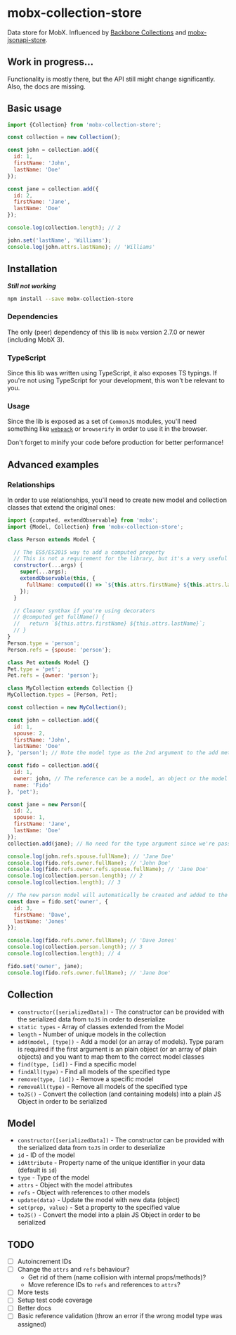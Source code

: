 # mobx-collection-store

Data store for MobX. Influenced by [Backbone Collections](http://backbonejs.org/#Collection) and [mobx-jsonapi-store](https://github.com/infinum/mobx-jsonapi-store).

## Work in progress...
Functionality is mostly there, but the API still might change significantly. Also, the docs are missing.

## Basic usage

```javascript
import {Collection} from 'mobx-collection-store';

const collection = new Collection();

const john = collection.add({
  id: 1,
  firstName: 'John',
  lastName: 'Doe'
});

const jane = collection.add({
  id: 2,
  firstName: 'Jane',
  lastName: 'Doe'
});

console.log(collection.length); // 2

john.set('lastName', 'Williams');
console.log(john.attrs.lastName); // 'Williams'
```
## Installation

***Still not working***

```bash
npm install --save mobx-collection-store
```

### Dependencies

The only (peer) dependency of this lib is `mobx` version 2.7.0 or newer (including MobX 3).

### TypeScript

Since this lib was written using TypeScript, it also exposes TS typings. If you're not using TypeScript for your development, this won't be relevant to you.

### Usage

Since the lib is exposed as a set of `CommonJS` modules, you'll need something like [`webpack`](https://webpack.js.org/) or `browserify` in order to use it in the browser.

Don't forget to minify your code before production for better performance!

## Advanced examples

### Relationships

In order to use relationships, you'll need to create new model and collection classes that extend the original ones:

```javascript
import {computed, extendObservable} from 'mobx';
import {Model, Collection} from 'mobx-collection-store';

class Person extends Model {

  // The ES5/ES2015 way to add a computed property
  // This is not a requirement for the library, but it's a very useful mobx feature
  constructor(...args) {
    super(...args);
    extendObservable(this, {
      fullName: computed(() => `${this.attrs.firstName} ${this.attrs.lastName}`)
    });
  }

  // Cleaner synthax if you're using decorators
  // @computed get fullName() {
  //   return `${this.attrs.firstName} ${this.attrs.lastName}`;
  // }
}
Person.type = 'person';
Person.refs = {spouse: 'person'};

class Pet extends Model {}
Pet.type = 'pet';
Pet.refs = {owner: 'person'};

class MyCollection extends Collection {}
MyCollection.types = [Person, Pet];

const collection = new MyCollection();

const john = collection.add({
  id: 1,
  spouse: 2,
  firstName: 'John',
  lastName: 'Doe'
}, 'person'); // Note the model type as the 2nd argument to the add method

const fido = collection.add({
  id: 1,
  owner: john, // The reference can be a model, an object or the model id
  name: 'Fido'
}, 'pet');

const jane = new Person({
  id: 2,
  spouse: 1,
  firstName: 'Jane',
  lastName: 'Doe'
});
collection.add(jane); // No need for the type argument since we're passing a real model

console.log(john.refs.spouse.fullName); // 'Jane Doe'
console.log(fido.refs.owner.fullName); // 'John Doe'
console.log(fido.refs.owner.refs.spouse.fullName); // 'Jane Doe'
console.log(collection.person.length); // 2
console.log(collection.length); // 3

// The new person model will automatically be created and added to the collection if it doesn't exist
const dave = fido.set('owner', {
  id: 3,
  firstName: 'Dave',
  lastName: 'Jones'
});

console.log(fido.refs.owner.fullName); // 'Dave Jones'
console.log(collection.person.length); // 3
console.log(collection.length); // 4

fido.set('owner', jane);
console.log(fido.refs.owner.fullName); // 'Jane Doe'
```

## Collection

* `constructor([serializedData])` - The constructor can be provided with the serialized data from `toJS` in order to deserialize
* `static types` - Array of classes extended from the Model
* `length` - Number of unique models in the collection
* `add(model, [type])` - Add a model (or an array of models). Type param is required if the first argument is an plain object (or an array of plain objects) and you want to map them to the correct model classes
* `find(type, [id])` - Find a specific model
* `findAll(type)` - Find all models of the specified type
* `remove(type, [id])` - Remove a specific model
* `removeAll(type)` - Remove all models of the specified type
* `toJS()` - Convert the collection (and containing models) into a plain JS Object in order to be serialized

## Model

* `constructor([serializedData])` - The constructor can be provided with the serialized data from `toJS` in order to deserialize
* `id` - ID of the model
* `idAttribute` - Property name of the unique identifier in your data (default is `id`)
* `type` - Type of the model
* `attrs` - Object with the model attributes
* `refs` - Object with references to other models
* `update(data)` - Update the model with new data (object)
* `set(prop, value)` - Set a property to the specified value
* `toJS()` - Convert the model into a plain JS Object in order to be serialized

## TODO

* [ ] Autoincrement IDs
* [ ] Change the `attrs` and `refs` behaviour?
  * Get rid of them (name collision with internal props/methods)?
  * Move reference IDs to `refs` and references to `attrs`?
* [ ] More tests
* [ ] Setup test code coverage
* [ ] Better docs
* [ ] Basic reference validation (throw an error if the wrong model type was assigned)